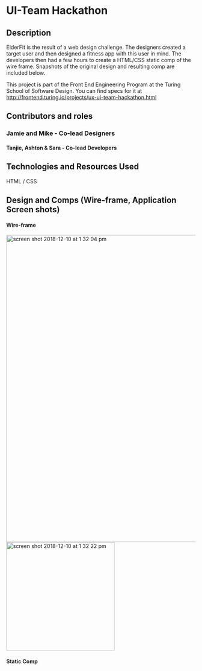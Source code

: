 # UI-Team Hackathon

## Description
ElderFit is the result of a web design challenge.  The designers created a target user and then designed a fitness app with this user in mind.  The developers then had a few hours to create a HTML/CSS static comp of the wire frame.  Snapshots of the original design and resulting comp are included below.  

This project is part of the Front End Engineering Program at the Turing School of Software Design.  You can find specs for it at http://frontend.turing.io/projects/ux-ui-team-hackathon.html
 

## Contributors and roles

### Jamie and Mike - Co-lead Designers

#### Tanjie, Ashton & Sara - Co-lead Developers

## Technologies and Resources Used
 HTML / CSS

## Design and Comps (Wire-frame, Application Screen shots)

#### Wire-frame
<img width="815" alt="screen shot 2018-12-10 at 1 32 04 pm" src="https://user-images.githubusercontent.com/39168394/49759952-68427780-fc80-11e8-9e06-4316a86a2a78.png">
<img width="288" alt="screen shot 2018-12-10 at 1 32 22 pm" src="https://user-images.githubusercontent.com/39168394/49759956-6a0c3b00-fc80-11e8-87c4-05b9dde1e82c.png">

#### Static Comp

